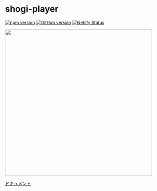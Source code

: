 # shogi-player

[![npm version](https://badge.fury.io/js/shogi-player.svg)](https://badge.fury.io/js/shogi-player)
[![GitHub version](https://badge.fury.io/gh/akicho8%2Fshogi-player.svg)](https://badge.fury.io/gh/akicho8%2Fshogi-player)
[![Netlify Status](https://api.netlify.com/api/v1/badges/bbe2f7b5-e766-4358-bea7-072be72827e0/deploy-status)](https://app.netlify.com/sites/shogi-player/deploys)

<p><a href="https://shogi-player.netlify.app/"><img src="https://raw.github.com/akicho8/shogi-player/master/application.png" height="480" /></a></p>

[ドキュメント](https://shogi-player.netlify.app/)

